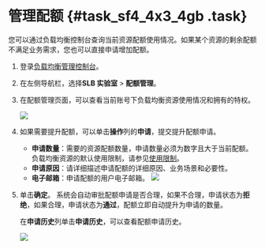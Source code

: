 # 管理配额 {#task_sf4_4x3_4gb .task}

您可以通过负载均衡控制台查询当前资源配额使用情况。如果某个资源的剩余配额不满足业务需求，您也可以直接申请增加配额。

1.  登录[负载均衡管理控制台](https://slb.console.aliyun.com/slb)。 
2.  在左侧导航栏，选择**SLB 实验室** \> **配额管理**。
3.  在配额管理页面，可以查看当前账号下负载均衡资源使用情况和拥有的特权。 

    ![](http://static-aliyun-doc.oss-cn-hangzhou.aliyuncs.com/assets/img/120245/156050502238138_zh-CN.png)

4.  如果需要提升配额，可以单击**操作**列的**申请**，提交提升配额申请。 

    -   **申请数量**：需要的资源配额数量，申请数量必须为数字且大于当前配额。负载均衡资源的默认使用限制，请参见[使用限制](intl.zh-CN/产品限制/使用限制.md#)。
    -   **申请原因**：请详细描述申请配额的详细原因、业务场景和必要性。
    -   **电子邮箱**：申请配额的用户电子邮箱。
    ![](http://static-aliyun-doc.oss-cn-hangzhou.aliyuncs.com/assets/img/120245/156050502338136_zh-CN.png)

5.  单击**确定**。 系统会自动审批配额申请是否合理，如果不合理，申请状态为**拒绝**，如果合理，申请状态为**通过**，配额立即自动提升为申请的数量。

    在**申请历史**列单击**申请历史**，可以查看配额申请历史。

    ![](http://static-aliyun-doc.oss-cn-hangzhou.aliyuncs.com/assets/img/120245/156050502338137_zh-CN.png)


